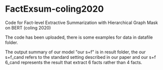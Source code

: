 # FactExsum-coling2020
Code for Fact-level Extractive Summarization with Hierarchical Graph Mask on BERT (coling 2020)

The code has been uploaded, there is some examples for data in datafile folder.

The output summary of our model "our s+f" is in result folder, the our s+f_cand refers to the standard setting described in our paper and our s+f 6_cand represents the result that extract 6 facts rather than 4 facts.

